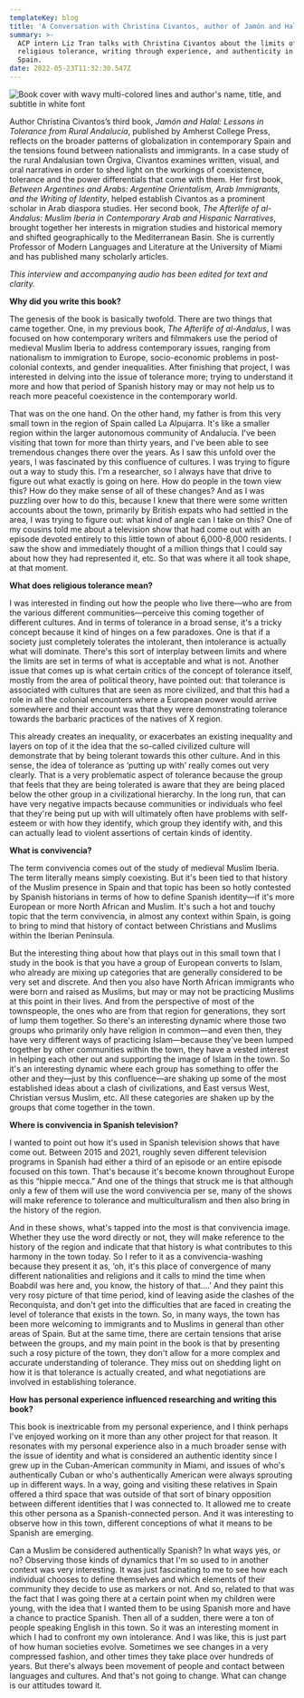 ```yaml
---
templateKey: blog
title: 'A Conversation with Christina Civantos, author of Jamón and Halal'
summary: >-
  ACP intern Liz Tran talks with Christina Civantos about the limits of
  religious tolerance, writing through experience, and authenticity in rural
  Spain. 
date: 2022-05-23T11:32:30.547Z
---
```

![Book cover with wavy multi-colored lines and author's name, title, and subtitle in white font](assets/jamón-and-halal-2.jpg)

Author Christina Civantos’s third book, *Jamón and Halal: Lessons in Tolerance from Rural Andalucía*, published by Amherst College Press, reflects on the broader patterns of globalization in contemporary Spain and the tensions found between nationalists and immigrants. In a case study of the rural Andalusian town Órgiva, Civantos examines written, visual, and oral narratives in order to shed light on the workings of coexistence, tolerance and the power differentials that come with them. Her first book, *Between Argentines and Arabs: Argentine Orientalism, Arab Immigrants, and the Writing of Identity*, helped establish Civantos as a prominent scholar in Arab diaspora studies. Her second book, *The Afterlife of al-Andalus: Muslim Iberia in Contemporary Arab and Hispanic Narratives*, brought together her interests in migration studies and historical memory and shifted geographically to the Mediterranean Basin. She is currently Professor of Modern Languages and Literature at the University of Miami and has published many scholarly articles.

*This interview and accompanying audio has been edited for text and clarity.*

**Why did you write this book?**

The genesis of the book is basically twofold. There are two things that came together. One, in my previous book, *The Afterlife of al-Andalus*, I was focused on how contemporary writers and filmmakers use the period of medieval Muslim Iberia to address contemporary issues, ranging from nationalism to immigration to Europe, socio-economic problems in post-colonial contexts, and gender inequalities. After finishing that project, I was interested in delving into the issue of tolerance more; trying to understand it more and how that period of Spanish history may or may not help us to reach more peaceful coexistence in the contemporary world.

That was on the one hand. On the other hand, my father is from this very small town in the region of Spain called La Alpujarra. It's like a smaller region within the larger autonomous community of Andalucía. I've been visiting that town for more than thirty years, and I've been able to see tremendous changes there over the years. As I saw this unfold over the years, I was fascinated by this confluence of cultures. I was trying to figure out a way to study this. I'm a researcher, so I always have that drive to figure out what exactly is going on here. How do people in the town view this? How do they make sense of all of these changes? And as I was puzzling over how to do this, because I knew that there were some written accounts about the town, primarily by British expats who had settled in the area, I was trying to figure out: what kind of angle can I take on this? One of my cousins told me about a television show that had come out with an episode devoted entirely to this little town of about 6,000-8,000 residents. I saw the show and immediately thought of a million things that I could say about how they had represented it, etc. So that was where it all took shape, at that moment.

**What does religious tolerance mean?**

I was interested in finding out how the people who live there—who are from the various different communities—perceive this coming together of different cultures. And in terms of tolerance in a broad sense, it's a tricky concept because it kind of hinges on a few paradoxes. One is that if a society just completely tolerates the intolerant, then intolerance is actually what will dominate. There's this sort of interplay between limits and where the limits are set in terms of what is acceptable and what is not. Another issue that comes up is what certain critics of the concept of tolerance itself, mostly from the area of political theory, have pointed out: that tolerance is associated with cultures that are seen as more civilized, and that this had a role in all the colonial encounters where a European power would arrive somewhere and their account was that they were demonstrating tolerance towards the barbaric practices of the natives of X region.

This already creates an inequality, or exacerbates an existing inequality and layers on top of it the idea that the so-called civilized culture will demonstrate that by being tolerant towards this other culture. And in this sense, the idea of tolerance as ‘putting up with’ really comes out very clearly. That is a very problematic aspect of tolerance because the group that feels that they are being tolerated is aware that they are being placed below the other group in a civilizational hierarchy. In the long run, that can have very negative impacts because communities or individuals who feel that they're being put up with will ultimately often have problems with self-esteem or with how they identify, which group they identify with, and this can actually lead to violent assertions of certain kinds of identity.

**What is convivencia?**

The term convivencia comes out of the study of medieval Muslim Iberia. The term literally means simply coexisting. But it's been tied to that history of the Muslim presence in Spain and that topic has been so hotly contested by Spanish historians in terms of how to define Spanish identity—if it's more European or more North African and Muslim. It's such a hot and touchy topic that the term convivencia, in almost any context within Spain, is going to bring to mind that history of contact between Christians and Muslims within the Iberian Peninsula.

But the interesting thing about how that plays out in this small town that I study in the book is that you have a group of European converts to Islam, who already are mixing up categories that are generally considered to be very set and discrete. And then you also have North African immigrants who were born and raised as Muslims, but may or may not be practicing Muslims at this point in their lives. And from the perspective of most of the townspeople, the ones who are from that region for generations, they sort of lump them together. So there's an interesting dynamic where those two groups who primarily only have religion in common—and even then, they have very different ways of practicing Islam—because they've been lumped together by other communities within the town, they have a vested interest in helping each other out and supporting the image of Islam in the town. So it's an interesting dynamic where each group has something to offer the other and they—just by this confluence—are shaking up some of the most established ideas about a clash of civilizations, and East versus West, Christian versus Muslim, etc. All these categories are shaken up by the groups that come together in the town.

**Where is convivencia in Spanish television?**

I wanted to point out how it's used in Spanish television shows that have come out. Between 2015 and 2021, roughly seven different television programs in Spanish had either a third of an episode or an entire episode focused on this town. That's because it's become known throughout Europe as this “hippie mecca.” And one of the things that struck me is that although only a few of them will use the word convivencia per se, many of the shows will make reference to tolerance and multiculturalism and then also bring in the history of the region.

And in these shows, what's tapped into the most is that convivencia image. Whether they use the word directly or not, they will make reference to the history of the region and indicate that that history is what contributes to this harmony in the town today. So I refer to it as a convivencia-washing because they present it as, ‘oh, it's this place of convergence of many different nationalities and religions and it calls to mind the time when Boabdil was here and, you know, the history of that….’ And they paint this very rosy picture of that time period, kind of leaving aside the clashes of the Reconquista, and don't get into the difficulties that are faced in creating the level of tolerance that exists in the town. So, in many ways, the town has been more welcoming to immigrants and to Muslims in general than other areas of Spain. But at the same time, there are certain tensions that arise between the groups, and my main point in the book is that by presenting such a rosy picture of the town, they don't allow for a more complex and accurate understanding of tolerance. They miss out on shedding light on how it is that tolerance is actually created, and what negotiations are involved in establishing tolerance.

**How has personal experience influenced researching and writing this book?**

This book is inextricable from my personal experience, and I think perhaps I've enjoyed working on it more than any other project for that reason. It resonates with my personal experience also in a much broader sense with the issue of identity and what is considered an authentic identity since I grew up in the Cuban-American community in Miami, and issues of who's authentically Cuban or who's authentically American were always sprouting up in different ways. In a way, going and visiting these relatives in Spain offered a third space that was outside of that sort of binary opposition between different identities that I was connected to. It allowed me to create this other persona as a Spanish-connected person. And it was interesting to observe how in this town, different conceptions of what it means to be Spanish are emerging.

Can a Muslim be considered authentically Spanish? In what ways yes, or no? Observing those kinds of dynamics that I'm so used to in another context was very interesting. It was just fascinating to me to see how each individual chooses to define themselves and which elements of their community they decide to use as markers or not. And so, related to that was the fact that I was going there at a certain point when my children were young, with the idea that I wanted them to be using Spanish more and have a chance to practice Spanish. Then all of a sudden, there were a ton of people speaking English in this town. So it was an interesting moment in which I had to confront my own intolerance. And I was like, this is just part of how human societies evolve. Sometimes we see changes in a very compressed fashion, and other times they take place over hundreds of years. But there's always been movement of people and contact between languages and cultures. And that's not going to change. What can change is our attitudes toward it.